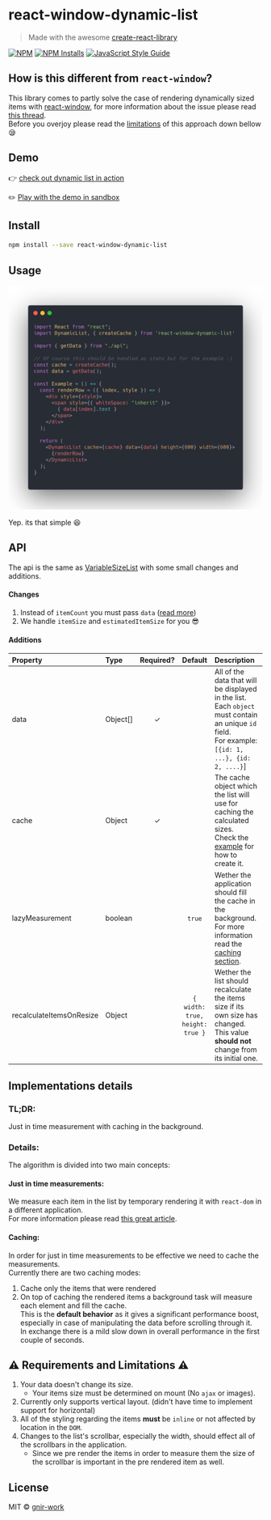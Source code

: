 # react-window-dynamic-list

> Made with the awesome [create-react-library](https://github.com/transitive-bullshit/create-react-library)

[![NPM](https://img.shields.io/npm/v/react-window-dynamic-list.svg)](https://www.npmjs.com/package/react-window-dynamic-list) [![NPM Installs](https://img.shields.io/npm/dw/react-window-dynamic-list?label=NPM%20installs)](https://www.npmjs.com/package/react-window-dynamic-list) [![JavaScript Style Guide](https://img.shields.io/badge/code_style-standard-brightgreen.svg)](https://standardjs.com)

## How is this different from `react-window`?

This library comes to partly solve the case of rendering dynamically sized items with [react-window](https://github.com/bvaughn/react-window),
for more information about the issue please read [this thread](https://github.com/bvaughn/react-window/issues/6).  
Before you overjoy please read the [limitations](#warning-requirements-and-limitations-warning) of this approach down bellow :sleepy:

## Demo

👉 [check out dynamic list in action](https://gnir-work.github.io/react-window-dynamic-list/)

:pencil2: [Play with the demo in sandbox](https://codesandbox.io/s/react-window-dynamic-list-example-iwvis?file=/src/App.js)

## Install

```bash
npm install --save react-window-dynamic-list
```

## Usage

![Usage Preview](docs/carbon.png)

Yep. its that simple :satisfied:

## API

The api is the same as [VariableSizeList](https://react-window.now.sh/#/api/VariableSizeList) with some small changes and additions.

#### Changes

1. Instead of `itemCount` you must pass `data` ([read more](#additions))
2. We handle `itemSize` and `estimatedItemSize` for you :sunglasses:

#### Additions

| Property                | Type     | Required? |             Default             | Description                                                                                                                                                  |
| :---------------------- | :------- | :-------: | :-----------------------------: | :----------------------------------------------------------------------------------------------------------------------------------------------------------- |
| data                    | Object[] |     ✓     |                                 | All of the data that will be displayed in the list. <br />Each `object` must contain an unique `id` field.<br />For example: `[{id: 1, ...}, {id: 2, ....}`] |
| cache                   | Object   |     ✓     |                                 | The cache object which the list will use for caching the calculated sizes.<br />Check the [example](#usage) for how to create it.                            |
| lazyMeasurement         | boolean  |           |             `true`              | Wether the application should fill the cache in the background.<br />For more information read the [caching section](#caching).                              |
| recalculateItemsOnResize | Object   |           | `{ width: true, height: true }` | Wether the list should recalculate the items size if its own size has changed. This value __should not__ change from its initial one.                               |

## Implementations details

### TL;DR:

Just in time measurement with caching in the background.

### Details:

The algorithm is divided into two main concepts:

#### Just in time measurements:

We measure each item in the list by temporary rendering it with `react-dom` in a different application.  
For more information please read [this great article](https://medium.com/trabe/measuring-non-rendered-elements-in-react-with-portals-c5b7c51aec25).

#### Caching:

In order for just in time measurements to be effective we need to cache the measurements.  
Currently there are two caching modes:

1. Cache only the items that were rendered
2. On top of caching the rendered items a background task will measure each element and fill the cache.  
   This is the **default behavior** as it gives a significant performance boost, especially in case of manipulating the data before scrolling through it.  
   In exchange there is a mild slow down in overall performance in the first couple of seconds.

## :warning: Requirements and Limitations :warning:

1. Your data doesn't change its size.
   - Your items size must be determined on mount (No `ajax` or images).
2. Currently only supports vertical layout. (didn't have time to implement support for horizontal)
3. All of the styling regarding the items **must** be `inline` or not affected by location in the `DOM`.
4. Changes to the list's scrollbar, especially the width, should effect all of the scrollbars in the application.
   - Since we pre render the items in order to measure them the size of the scrollbar is important in the pre rendered item as well.

## License

MIT © [gnir-work](https://github.com/gnir-work)
